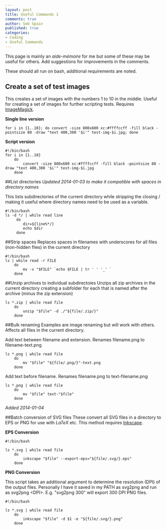 ```yaml
---
layout: post
title: Useful Commands 1
comments: true
author: Seb Spain
published: true
categories:
- Coding
- Useful Commands
---
```


This page is mainly an *aide-mémoire* for me but some of these may be useful for others. Add suggestions for improvements in the comments.

These should all run on bash, additional requirements are noted.

## Create a set of test images

This creates a set of images with the numbers 1 to 10 in the middle. Useful for creating a set of images for further scripting tests. Requires [ImageMagick](http://www.imagemagick.org/).

**Single line version**

```{sh}
for i in {1..10}; do convert -size 800x600 xc:#ffffccff -fill black -pointsize 80 -draw "text 400,300 '$i'" test-img-$i.jpg; done
```
**Script version**

```{sh}
#!/bin/bash
for i in {1..10}
	do
		convert -size 800x600 xc:#ffffccff -fill black -pointsize 80 -draw "text 400,300 '$i'" test-img-$i.jpg
	done
```

##List directories
*Updated 2014-01-03 to make it compatible with spaces in directory names*

This lists subdirectories of the current directory while stripping the closing / making it useful where directory names need to be used as a variable.

```{sh}
#!/bin/bash
ls -d */ | while read line
	 do
	 	dir=${line%*/}
	 	echo $dir
	 done
```

##Strip spaces
Replaces spaces in filenames with underscores for all files (non-hidden files) in the current directory

```{sh}
#!/bin/bash
ls | while read -r FILE
	do
		mv -v "$FILE" `echo $FILE | tr ' ' '_' `
	done
```

##Unzip archives to individual subdirectoies
Unzips all zip archives in the current directory creating a subfolder for each that is named after the archive (minus the zip extension)

```{sh}
ls *.zip | while read file
	do
		unzip "$file" -d ./"${file/.zip/}"
	done
```

##Bulk renaming
Examples are image renaming but will work with others. Affects all files in the current directory.

Add text between filename and extension. Renames filename.png to filename-text.png

```{sh}
ls *.png | while read file
	do
		mv "$file" "${file/.png/}"-text.png
	done
```

Add text before filename. Renames filename.png to text-filename.png

```{sh}
ls *.png | while read file
	do
		mv "$file" text-"$file"
	done
```

*Added 2014-01-04*

##Batch conversion of SVG files
These convert all SVG files in a directory to EPS or PNG for use with $LaTeX$ etc. This method requires [Inkscape](http://www.inkscape.org).

**EPS Conversion**

```{sh}
#!/bin/bash

ls *.svg | while read file
	do
		inkscape "$file" --export-eps="${file/.svg/}.eps"
	done
```

**PNG Conversion**

This script takes an additional argument to determine the resolution (DPI) of the output files. Personally I have it saved in my PATH as svg2png and run as svg2png \<DPI\>. E.g. "svg2png 300" will export 300 DPI PNG files.

```{sh}
#!/bin/bash

ls *.svg | while read file
	do
		inkscape "$file" -d $1 -e "${file/.svg/}.png"
	done
```
